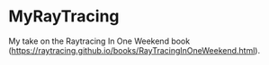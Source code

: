 # MyRayTracing

My take on the Raytracing In One Weekend book
(https://raytracing.github.io/books/RayTracingInOneWeekend.html).
